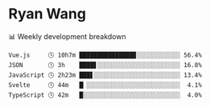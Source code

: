 # Ryan Wang

 <!-- waka-box start -->
📊 Weekly development breakdown
```text
Vue.js     🕓 10h7m ███████████████▊░░░░░░░░░░░░ 56.4%
JSON       🕓 3h    ████▋░░░░░░░░░░░░░░░░░░░░░░░ 16.8%
JavaScript 🕓 2h23m ███▋░░░░░░░░░░░░░░░░░░░░░░░░ 13.4%
Svelte     🕓 44m   █▏░░░░░░░░░░░░░░░░░░░░░░░░░░  4.1%
TypeScript 🕓 42m   █░░░░░░░░░░░░░░░░░░░░░░░░░░░  4.0%
```
<!-- Powered by https://github.com/YouEclipse/waka-box-go . -->
<!-- waka-box end -->